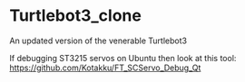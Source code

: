 # Turtlebot3_clone
An updated version of the venerable Turtlebot3


If debugging ST3215 servos on Ubuntu then look at this tool:
https://github.com/Kotakku/FT_SCServo_Debug_Qt
